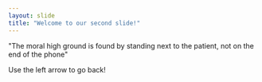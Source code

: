 ```yaml
---
layout: slide
title: "Welcome to our second slide!"
---
```

"The moral high ground is found by standing next to the patient, not on the end of the phone"

Use the left arrow to go back!
